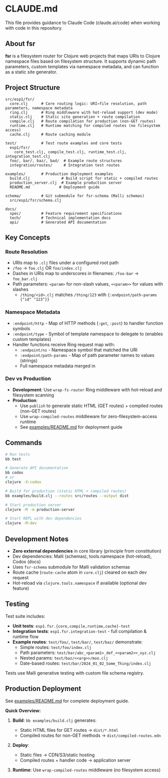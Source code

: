 # CLAUDE.md

This file provides guidance to Claude Code (claude.ai/code) when working with code in this repository.

## About fsr

**fsr** is a filesystem router for Clojure web projects that maps URIs to Clojure namespace files based on filesystem structure. It supports dynamic path parameters, custom templates via namespace metadata, and can function as a static site generator.

## Project Structure

```
src/esp1/fsr/
  core.clj      # Core routing logic: URI→file resolution, path parameters, namespace metadata
  ring.clj      # Ring middleware with hot-reload support (dev mode)
  static.clj    # Static site generation + route compilation
  compile.clj   # Route compilation for production (non-GET routes)
  runtime.clj   # Runtime matching for compiled routes (no filesystem access)
  cache.clj     # Route caching module

test/           # Test route examples and core tests
  esp1/fsr/
    core_test.clj, compile_test.clj, runtime_test.clj, integration_test.clj
  foo/, bar/, baz/, bad/  # Example route structures
  integration/routes/     # Integration test routes

examples/       # Production deployment examples
  build.clj              # Build script for static + compiled routes
  production_server.clj  # Example production server
  README.md             # Deployment guide

schema/         # Git submodule for fsr-schema (Malli schemas)
  src/esp1/fsr/schema.clj

docs/
  spec/         # Feature requirement specifications
  tech/         # Technical implementation docs
  api/          # Generated API documentation
```

## Key Concepts

### Route Resolution
- URIs map to `.clj` files under a configured root path
- `/foo` → `foo.clj` OR `foo/index.clj`
- Dashes in URIs map to underscores in filenames: `/foo-bar` → `foo_bar.clj`
- Path parameters: `<param>` for non-slash values, `<<param>>` for values with slashes
  - `/thing/<id>.clj` matches `/thing/123` with `{:endpoint/path-params {"id" "123"}}`

### Namespace Metadata
- `:endpoint/http` - Map of HTTP methods (`:get`, `:post`) to handler function symbols
- `:endpoint/type` - Symbol of template namespace to delegate to (enables custom templates)
- Handler functions receive Ring request map with:
  - `:endpoint/ns` - Namespace symbol that matched the URI
  - `:endpoint/path-params` - Map of path parameter names to values (strings)
  - Full namespace metadata merged in

### Dev vs Production
- **Development**: Use `wrap-fs-router` Ring middleware with hot-reload and filesystem scanning
- **Production**:
  - Use `publish` to generate static HTML (GET routes) + compiled routes (non-GET routes)
  - Use `wrap-compiled-routes` middleware for zero-filesystem-access runtime
  - See [examples/README.md](examples/README.md) for deployment guide

## Commands

```bash
# Run tests
bb test

# Generate API documentation
bb codox
# or
clojure -X:codox

# Build for production (static HTML + compiled routes)
bb examples/build.clj --routes src/routes --output dist

# Start production server
clojure -M -m production-server

# Start REPL with dev dependencies
clojure -M:dev
```

## Development Notes

- **Zero external dependencies** in core library (principle from constitution)
- Dev dependencies: Malli (schemas), tools.namespace (hot-reload), Codox (docs)
- Uses `fsr-schema` submodule for Malli validation schemas
- Route cache (`route-cache` atom in `core.clj`) cleared on each dev request
- Hot-reload via `clojure.tools.namespace` if available (optional dev feature)

## Testing

Test suite includes:
- **Unit tests**: `esp1.fsr.{core,compile,runtime,cache}-test`
- **Integration tests**: `esp1.fsr.integration-test` - full compilation & runtime flow
- **Example routes**: `test/foo/`, `test/bar/`, `test/baz/` demonstrate:
  - Simple routes: `test/foo/index.clj`
  - Path parameters: `test/bar/abc_<param1>_def_<<param2>>_xyz.clj`
  - Nested params: `test/baz/<<arg>>/moo.clj`
  - Date-based routes: `test/bar/2024_01_02_Some_Thing/index.clj`

Tests use Malli generative testing with custom file schema registry.

## Production Deployment

See [examples/README.md](examples/README.md) for complete deployment guide.

**Quick Overview:**
1. **Build**: `bb examples/build.clj` generates:
   - Static HTML files for GET routes → `dist/*.html`
   - Compiled routes for non-GET methods → `dist/compiled-routes.edn`

2. **Deploy**:
   - Static files → CDN/S3/static hosting
   - Compiled routes + handler code → application server

3. **Runtime**: Use `wrap-compiled-routes` middleware (no filesystem access)
